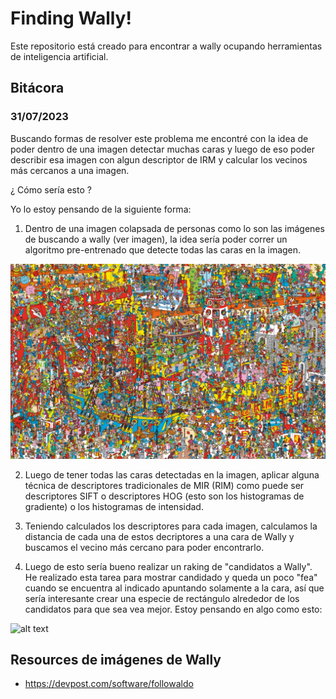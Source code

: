 # Finding Wally!

Este repositorio está creado para encontrar a wally ocupando herramientas de inteligencia artificial.

## Bitácora

### 31/07/2023

Buscando formas de resolver este problema me encontré con la idea de poder dentro de una imagen detectar muchas caras y luego de eso poder describir esa imagen con algun descriptor de IRM y calcular los vecinos más cercanos a una imagen.

¿ Cómo sería esto ?

Yo lo estoy pensando de la siguiente forma:

1. Dentro de una imagen colapsada de personas como lo son las imágenes de buscando a wally (ver imagen), la idea sería poder correr un algoritmo pre-entrenado que detecte todas las caras en la imagen.

![alt text](https://github.com/danistenia/finding_wally/blob/master/repo_images/img_6.jpg?raw=true)

2. Luego de tener todas las caras detectadas en la imagen, aplicar alguna técnica de descriptores tradicionales de MIR (RIM) como puede ser descriptores SIFT o descriptores HOG (esto son los histogramas de gradiente) o los histogramas de intensidad.

3. Teniendo calculados los descriptores para cada imagen, calculamos la distancia de cada una de estos decriptores a una cara de Wally y buscamos el vecino más cercano para poder encontrarlo.

4. Luego de esto sería bueno realizar un raking de "candidatos a Wally". He realizado esta tarea para mostrar candidado y queda un poco "fea" cuando se encuentra al indicado apuntando solamente a la cara, así que sería interesante crear una especie de rectángulo alrededor de los candidatos para que sea vea mejor. Estoy pensando en algo como esto:

![alt text](https://github.com/danistenia/finding_wally/blob/master/repo_images/wally_square.jpgraw=true)

## Resources de imágenes de Wally

- https://devpost.com/software/followaldo